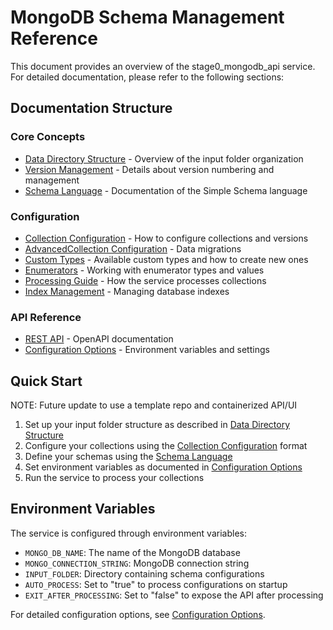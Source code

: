 # MongoDB Schema Management Reference

This document provides an overview of the stage0_mongodb_api service. For detailed documentation, please refer to the following sections:

## Documentation Structure

### Core Concepts
- [Data Directory Structure](./structure.md) - Overview of the input folder organization
- [Version Management](./versioning.md) - Details about version numbering and management
- [Schema Language](./schema.md) - Documentation of the Simple Schema language

### Configuration
- [Collection Configuration](./collection_config.md) - How to configure collections and versions
- [AdvancedCollection Configuration](./advanced_collection_config.md) - Data migrations
- [Custom Types](./types.md) - Available custom types and how to create new ones
- [Enumerators](./enumerators.md) - Working with enumerator types and values
- [Processing Guide](./processing.md) - How the service processes collections
- [Index Management](./indexes.md) - Managing database indexes

### API Reference
- [REST API](./openapi.yaml) - OpenAPI documentation
- [Configuration Options](./config.md) - Environment variables and settings

## Quick Start
NOTE: Future update to use a template repo and containerized API/UI

1. Set up your input folder structure as described in [Data Directory Structure](./structure.md)
2. Configure your collections using the [Collection Configuration](./collection_config.md) format
3. Define your schemas using the [Schema Language](./schema.md)
4. Set environment variables as documented in [Configuration Options](./config.md)
5. Run the service to process your collections

## Environment Variables

The service is configured through environment variables:
- `MONGO_DB_NAME`: The name of the MongoDB database
- `MONGO_CONNECTION_STRING`: MongoDB connection string
- `INPUT_FOLDER`: Directory containing schema configurations
- `AUTO_PROCESS`: Set to "true" to process configurations on startup
- `EXIT_AFTER_PROCESSING`: Set to "false" to expose the API after processing

For detailed configuration options, see [Configuration Options](./config.md).
